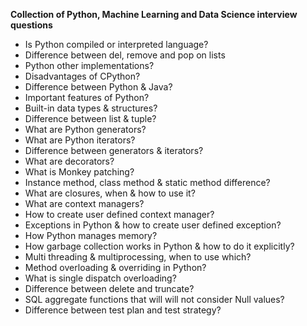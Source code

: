 **Collection of Python, Machine Learning and Data Science interview questions**

- Is Python compiled or interpreted language?
- Difference between del, remove and pop on lists
- Python other implementations?
- Disadvantages of CPython?
- Difference between Python & Java?
- Important features of Python?
- Built-in data types & structures?
- Difference between list & tuple?
- What are Python generators?
- What are Python iterators?
- Difference between generators & iterators?
- What are decorators?
- What is Monkey patching?
- Instance method, class method & static method difference?
- What are closures, when & how to use it?
- What are context managers?
- How to create user defined context manager?
- Exceptions in Python & how to create user defined exception?
- How Python manages memory?
- How garbage collection works in Python & how to do it explicitly?
- Multi threading & multiprocessing, when to use which?
- Method overloading & overriding in Python?
- What is single dispatch overloading?
- Difference between delete and truncate?
- SQL aggregate functions that will will not consider Null values?
- Difference between test plan and test strategy?
